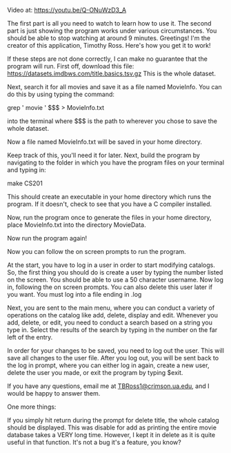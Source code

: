 Video at: https://youtu.be/Q-ONuWzD3_A

The first part is all you need to watch to learn how to use it. The second part is just showing the program works under various circumstances. You should be able to stop watching at around 9 minutes.
Greetings! I'm the creator of this application, Timothy Ross. Here's how you get it to work!

If these steps are not done correctly, I can make no guarantee that the program will run. 
First off, download this file: 
https://datasets.imdbws.com/title.basics.tsv.gz
This is the whole dataset. 

Next, search it for all movies and save it as a file named MovieInfo. 
You can do this by using typing the command:

grep '	movie	' $$$ > MovieInfo.txt

into the terminal where $$$ is the path to wherever you chose to save the whole dataset.

Now a file named MovieInfo.txt will be saved in your home directory.

Keep track of this, you'll need it for later.
Next, build the program by navigating to the folder in which you have the program files on your terminal and typing in:

make CS201

This should create an executable in your home directory which runs the program. If it doesn't, check to see that you have a C compiler installed. 

Now, run the program once to generate the files in your home directory, place MovieInfo.txt into the directory MovieData.

Now run the program again!

Now you can follow the on screen prompts to run the program.

At the start, you have to log in a user in order to start modifying catalogs.
So, the first thing you should do is create a user by typing the number listed on the screen. You should be able to use a 50 character username. 
Now log in, following the on screen prompts. You can also delete this user later if you want. You must log into a file ending in .log

Next, you are sent to the main menu, where you can conduct a variety of operations on the catalog like add, delete, display and edit. Whenever you add, delete, or edit, you need to conduct a search based on a string you type in. Select the results of the search by typing in the number on the far left of the entry. 

In order for your changes to be saved, you need to log out the user. This will save all changes to the user file. After you log out, you will be sent back to the log in prompt, where you can either log in again, create a new user, delete the user you made, or exit the program by typing $exit. 


If you have any questions, email me at TBRoss1@crimson.ua.edu, and I would be happy to answer them. 

One more things:

If you simply hit return during the prompt for delete title, the whole catalog should be displayed. This was disable for add as printing the entire movie database takes a VERY long time. However, I kept it in delete as it is quite useful in that function. It's not a bug it's a feature, you know?



